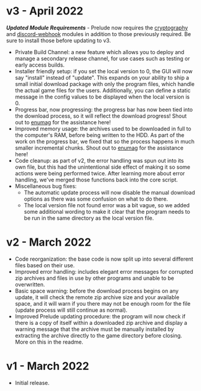# v3 - April 2022
***Updated Module Requirements*** - Prelude now requires the [cryptography](https://pypi.org/project/cryptography/) and [discord-webhook](https://github.com/lovvskillz/python-discord-webhook) modules in addition to those previously required. Be sure to install those before updating to v3.
* Private Build Channel: a new feature which allows you to deploy and manage a secondary release channel, for use cases such as testing or early access builds.
* Installer friendly setup: if you set the local version to 0, the GUI will now say "install" instead of "update". This expands on your ability to ship a small initial download package with only the program files, which handle the actual game files for the users. Additionally, you can define a static message in the config values to be displayed when the local version is 0.
* Progress bar, now progressing: the progress bar has now been tied into the download process, so it will reflect the download progress! Shout out to [enumag](https://gitlab.com/enumag) for the assistance here!
* Improved memory usage: the archives used to be downloaded in full to the computer's RAM, before being written to the HDD. As part of the work on the progress bar, we fixed that so the process happens in much smaller incremental chunks. Shout out to [enumag](https://gitlab.com/enumag) for the assistance here!
* Code cleanup: as part of v2, the error handling was spun out into its own file, but this had the unintentional side effect of making it so some actions were being performed twice. After learning more about error handling, we've merged those functions back into the core script.
* Miscellaneous bug fixes:
  * The automatic update process will now disable the manual download options as there was some confusion on what to do there.
  * The local version file not found error was a bit vague, so we added some additional wording to make it clear that the program needs to be run in the same directory as the local version file.

# v2 - March 2022
* Code reorganization: the base code is now split up into several different files based on their use.
* Improved error handling: includes elegant error messages for corrupted zip archives and files in use by other programs and unable to be overwritten.
* Basic space warning: before the download process begins on any update, it will check the remote zip archive size and your available space, and it will warn if you there may not be enough room for the file (update process will still continue as normal).
* Improved Prelude updating procedure: the program will now check if there is a copy of itself within a downloaded zip archive and display a warning message that the archive must be manually installed by extracting the archive directly to the game directory before closing. More on this in the readme.

# v1 - March 2022
* Initial release.

